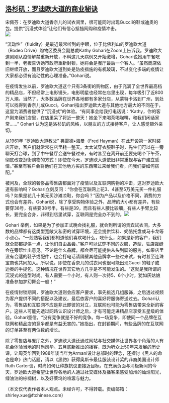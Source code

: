 <!--1594324315000-->
[洛杉矶：罗迪欧大道的商业秘诀](https://cn.ft.com/story/001088479?full=y)
------

<div></div><div class="story-lead">宋佩芬：在罗迪欧大道香奈儿的试衣间里，很可能同时出现Gucci的鞋或迪奥的包。提供“沉浸式体验”让他们有信心抵挡网购和疫情冲击。</div><div class=" story-image image"><img src="https://thumbor.ftacademy.cn/unsafe/1340x754/https://thumbor.ftacademy.cn/unsafe/picture/7/000097127_piclink.jpg"></div><div class="story-body"><div id="story-body-container"><p>“流动性”（fluidity）是最近最常听到的字眼，位于比佛利山的罗迪欧大道（Rodeo Drive）购物区委员会副总裁Kathy Gohari在Zoom上告诉我。罗迪欧大道刚刚从疫情解禁重新开放，不料这几天病例又开始激增，Gohari说她用午餐吃到一半，老板告诉她市政府重新封锁，她将会是餐厅最后一个客人。“虽然商店依旧继续开放，而且罗迪欧大道到处是防疫措施的有机玻璃，不过变化多端的疫情让大家都必须有流动性的心理准备。”Gohari说。</p><p>在疫情发生以前，罗迪欧大道这个只有3条街的购物区，由于充满了全世界最高档的精品店，不但经常上电影镜头，电影明星也经常在店里出现，每年吸引了近800万人潮。当然了，大多数品牌在世界各地都有多家分店，从蒙特卡洛到广州，到处可以找得到香奈儿或Gucci。Gohari指出罗迪欧大道与其他地方最大的不同在于，这里为消费者提供了“沉浸式”的体验。“有同事会给我打电话说：‘Kathy，你的客户刚来我们店里，在店里呆了将近一整天！她坐下来喝茶喝咖啡，和我们闲话家常……” Gohari 认为这是洛杉矶的风格，以朋友的方式接待客户，让人感觉额外亲切。</p><p>从1961年 “罗迪欧大道教父” 弗雷德•海曼（Fred Hayman）在此开设第一家时装店开始，客户们就常常在店里耗一整天。太太试穿衣服鞋子时，先生们可以在一旁聊天打台球，到了中午餐厅会送午餐过来，有时甚至在离开前还要先喝个下午茶，彻底改变逛街购物的方式！即使在今天，罗迪欧大道依旧非常重视与客户建立感情。”甚至有客户会将他们在其他地方买的东西带过来给我们看，问我们要如何搭配。”</p><p>被问及，全球的奢侈品零售店都面对了疫情以及互联网购物的冲击，这对罗迪欧大道有影响吗？Gohari立刻反问：“你会在互联网上花3、4甚至5万美元买一件礼服吗？如果是花几十美元买沙滩凉鞋，你会吗？”因为产品以及价格不同，消费的方式也会有差异。Gohari说，除了享受购物体验之外，品牌的大小都有差异，有些要穿38号，有些要38号半，有些是39，而且有些人腰比较细，有些人手臂比较长，要完全合身，非得到店里试穿，互联网是完全办不到的。<img src="https://thumbor.ftacademy.cn/unsafe/picture/8/000097128_piclink.jpg" /></p><div  data-o-ads-name="mpu-middle1" class="o-ads in-article-advert" data-o-ads-formats-default="false"  data-o-ads-formats-small="FtcMobileMpu"  data-o-ads-formats-medium="FtcMpu" data-o-ads-formats-large="FtcMpu" data-o-ads-formats-extra="FtcMpu" data-o-ads-targeting="cnpos=middle1;" data-cy='[{"devices":["PC","iPhoneWeb","AndroidWeb","iPhoneApp","AndroidApp"],"pattern":"MPU","position":"Middle1","container":"mpuInStory"}]'></div><p>Gohari 举例，如果是为了参加正式晚会找礼服，就会到所谓的贵宾试衣间。大多数的品牌都有这类型宽敞又私密的试穿环境，还会提供饮料、奶酪托盘或马卡龙等小点心。“一般熟客我们都知道他们喜欢喝什么，吃什么，如果是新的客户，我们就全部都提供一点，让他们自由品尝。”客户可以试穿不同的衣服，造型，驻店裁缝会在旁帮忙出意见。不论是什么品牌，都会尽可能提供从头到脚的服务，如果店里没有合适的鞋子或配件，也会打电话请隔壁其他品牌拿一些过来试，有时甚至连珠宝商也共同加入。所以说，即使在香奈儿的试衣间也很可能出现Gucci 的鞋子或迪奥的手提包，这种情况在世界其它地方几乎是不可能发生的。“这就是我所谓的沉浸式的造型时尚。有人需要一个小时，有人则一次待5、6个小时，犹如灰姑娘准备参加梦幻舞会一般！”</p><p>在疫情封锁期间，罗迪欧大道则会应客户要求，事先挑选几组服饰，之后透过视频为客户提供不同的搭配以及建议，最后依客户的喜好将服饰寄送过去。Gohari认为，零售店和互联网不应是非此即彼的对立，互联网也可能为零售店带来全新的客户。这些人可能先透过网路认识设计师之后，才有可能走进精品店享受五星级的体验。Gohari坚信，“没有竞争就是不好的竞争。每一场竞争，即使同一个品牌在互联网和精品店的竞争都是有益无害的。”她指出，在封锁期间，有些品牌的在互联网的订单甚至有两位数的增长。</p><p>除了零售店与餐厅之外，罗迪欧大道还通过网站与社交媒体让世界各个角落的人有机会体验当地的时尚风华。五月底新推出的播客，既为听众上50年来发展的历史课，让周英华回到1988年谈当年为Armani设计总部时的理念，还探讨《黑人的命也是命》热门话题，请以《黑豹》获得奥斯卡最佳服装设计奖的非裔美国设计师Ruth Carter谈，时尚如何让种族抗议更接近目标。在充满负面与消极新闻的今天，罗迪欧大道希望让世界各地的人通过社交媒体及播客来感受加州的灿烂阳光，绿油油的棕榈树，以及好莱坞的喧嚣与魅力。</p><p>（本文仅代表作者本人观点。未经许可，不得转载。责编邮箱：shirley.xue@ftchinese.com）</p></div><div class="clearfloat"></div></div>
